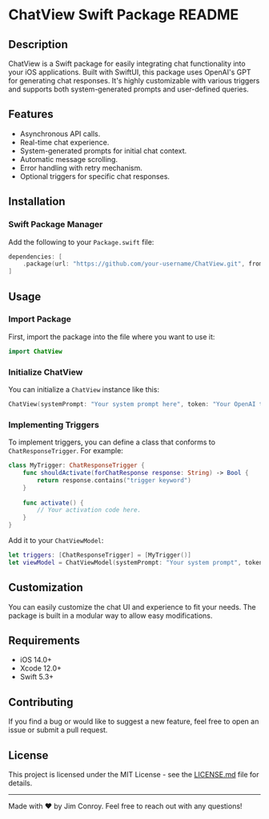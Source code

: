 # ChatView Swift Package README

## Description

ChatView is a Swift package for easily integrating chat functionality into your iOS applications. Built with SwiftUI, this package uses OpenAI's GPT for generating chat responses. It's highly customizable with various triggers and supports both system-generated prompts and user-defined queries. 

## Features

- Asynchronous API calls.
- Real-time chat experience.
- System-generated prompts for initial chat context.
- Automatic message scrolling.
- Error handling with retry mechanism.
- Optional triggers for specific chat responses.

## Installation

### Swift Package Manager

Add the following to your `Package.swift` file:

```swift
dependencies: [
    .package(url: "https://github.com/your-username/ChatView.git", from: "1.0.0")
]
```

## Usage

### Import Package

First, import the package into the file where you want to use it:

```swift
import ChatView
```

### Initialize ChatView

You can initialize a `ChatView` instance like this:

```swift
ChatView(systemPrompt: "Your system prompt here", token: "Your OpenAI token", userID: "Optional user ID")
```

### Implementing Triggers

To implement triggers, you can define a class that conforms to `ChatResponseTrigger`. For example:

```swift
class MyTrigger: ChatResponseTrigger {
    func shouldActivate(forChatResponse response: String) -> Bool {
        return response.contains("trigger keyword")
    }
    
    func activate() {
        // Your activation code here.
    }
}
```

Add it to your `ChatViewModel`:

```swift
let triggers: [ChatResponseTrigger] = [MyTrigger()]
let viewModel = ChatViewModel(systemPrompt: "Your system prompt", token: "Your OpenAI token", userID: "Optional user ID", triggers: triggers)
```

## Customization

You can easily customize the chat UI and experience to fit your needs. The package is built in a modular way to allow easy modifications.

## Requirements

- iOS 14.0+
- Xcode 12.0+
- Swift 5.3+
  
## Contributing

If you find a bug or would like to suggest a new feature, feel free to open an issue or submit a pull request.

## License

This project is licensed under the MIT License - see the [LICENSE.md](LICENSE.md) file for details.

---

Made with ❤️ by Jim Conroy. Feel free to reach out with any questions!
